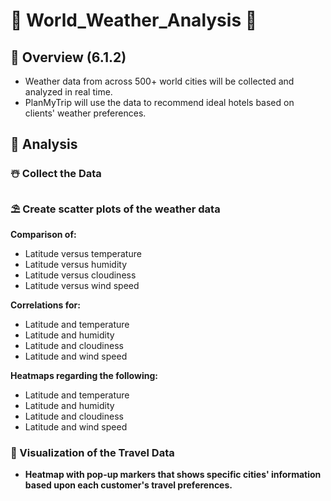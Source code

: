 #  :city_sunset: World_Weather_Analysis   :sunrise_over_mountains:

## :palm_tree: Overview  (6.1.2)

- Weather data from across 500+ world cities will be collected and analyzed in real time.
- PlanMyTrip will use the data to recommend ideal hotels based on clients' weather preferences.


## :cactus: Analysis

### :snowman_with_snow: Collect the Data

### :parasol_on_ground: Create scatter plots of the weather data 

**Comparison of:**
- Latitude versus temperature
- Latitude versus humidity   
- Latitude versus cloudiness
- Latitude versus wind speed

**Correlations for:**
- Latitude and temperature
- Latitude and humidity
- Latitude and cloudiness
- Latitude and wind speed

**Heatmaps regarding the following:**
- Latitude and temperature
- Latitude and humidity
- Latitude and cloudiness
- Latitude and wind speed

### :statue_of_liberty: Visualization of the Travel Data
- **Heatmap with pop-up markers that shows specific cities' information based upon each customer's travel preferences.**
